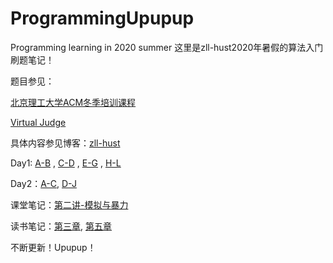 # ProgrammingUpupup
Programming learning in 2020 summer
这里是zll-hust2020年暑假的算法入门刷题笔记！

题目参见：

[北京理工大学ACM冬季培训课程](https://www.bilibili.com/video/BV1pE411E7RV)

[Virtual Judge](https://vjudge.net/)

具体内容参见博客：[zll-hust](https://blog.csdn.net/zll_hust)

Day1: [A-B](https://blog.csdn.net/zll_hust/article/details/106989299) , [C-D](https://blog.csdn.net/zll_hust/article/details/107008236) , [E-G](https://blog.csdn.net/zll_hust/article/details/107018752) , [H-L](https://blog.csdn.net/zll_hust/article/details/107043441)

Day2：[A-C](https://blog.csdn.net/zll_hust/article/details/107115733), [D-J](https://blog.csdn.net/zll_hust/article/details/107161992)

课堂笔记：[第二讲-模拟与暴力](https://blog.csdn.net/zll_hust/article/details/107085995)

读书笔记：[第三章](https://blog.csdn.net/zll_hust/article/details/107075387), [第五章](https://blog.csdn.net/zll_hust/article/details/107115733)

不断更新！Upupup！
